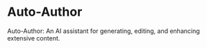 # Auto-Author
Auto-Author: An AI assistant for generating, editing, and enhancing extensive content.
